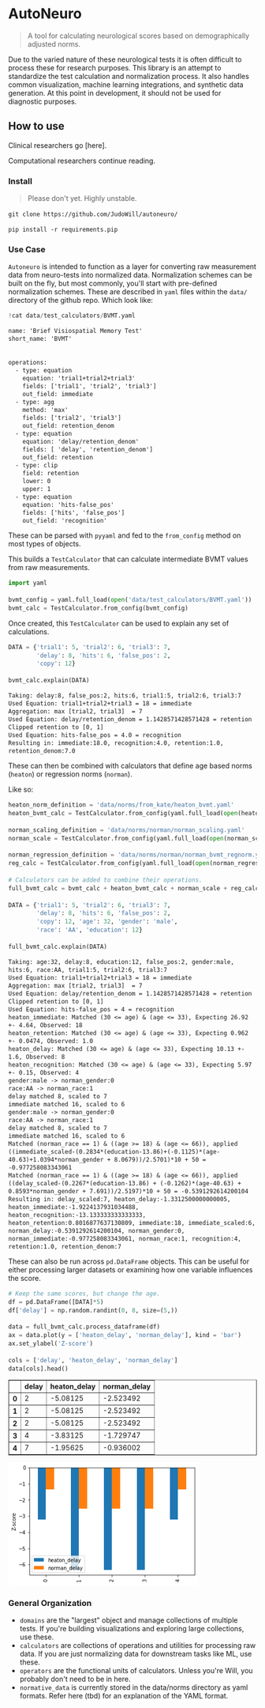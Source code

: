 # AutoNeuro
> A tool for calculating neurological scores based on demographically adjusted norms.


Due to the varied nature of these neurological tests it is often difficult to process these for research purposes.
This library is an attempt to standardize the test calculation and normalization process.
It also handles common visualization, machine learning integrations, and synthetic data generation.
At this point in development, it should not be used for diagnostic purposes.

## How to use

Clinical researchers go [here].

Computational researchers continue reading.

### Install
> Please don't yet. Highly unstable.

`git clone https://github.com/JudoWill/autoneuro/`

`pip install -r requirements.pip`

### Use Case

`Autoneuro` is intended to function as a layer for converting raw measurement data from neuro-tests into normalized data.
Normalization schemes can be built on the fly, but most commonly, you'll start with pre-defined normalization schemes.
These are described in `yaml` files within the `data/` directory of the github repo.
Which look like:

```python
!cat data/test_calculators/BVMT.yaml
```

    name: 'Brief Visiospatial Memory Test'
    short_name: 'BVMT'
    
    
    operations:
      - type: equation
        equation: 'trial1+trial2+trial3'
        fields: ['trial1', 'trial2', 'trial3']
        out_field: immediate
      - type: agg
        method: 'max'
        fields: ['trial2', 'trial3']
        out_field: retention_denom
      - type: equation
        equation: 'delay/retention_denom'
        fields: [ 'delay', 'retention_denom']
        out_field: retention
      - type: clip
        field: retention
        lower: 0
        upper: 1
      - type: equation
        equation: 'hits-false_pos'
        fields: ['hits', 'false_pos']
        out_field: 'recognition'
    


These can be parsed with `pyyaml` and fed to the `from_config` method on most types of objects.

This builds a `TestCalculator` that can calculate intermediate BVMT values from raw measurements.

```python
import yaml

bvmt_config = yaml.full_load(open('data/test_calculators/BVMT.yaml'))
bvmt_calc = TestCalculator.from_config(bvmt_config)
```

Once created, this `TestCalculator` can be used to explain any set of calculations.

```python
DATA = {'trial1': 5, 'trial2': 6, 'trial3': 7,
        'delay': 8, 'hits': 6, 'false_pos': 2,
        'copy': 12}

bvmt_calc.explain(DATA)
```

    Taking: delay:8, false_pos:2, hits:6, trial1:5, trial2:6, trial3:7
    Used Equation: trial1+trial2+trial3 = 18 = immediate
    Aggregation: max [trial2, trial3]  = 7
    Used Equation: delay/retention_denom = 1.1428571428571428 = retention
    Clipped retention to [0, 1]
    Used Equation: hits-false_pos = 4.0 = recognition
    Resulting in: immediate:18.0, recognition:4.0, retention:1.0, retention_denom:7.0


These can then be combined with calculators that define age based norms (`heaton`) or regression norms (`norman`).

Like so:

```python
heaton_norm_definition = 'data/norms/from_kate/heaton_bvmt.yaml'
heaton_bvmt_calc = TestCalculator.from_config(yaml.full_load(open(heaton_norm_definition)))

norman_scaling_definition = 'data/norms/norman/norman_scaling.yaml'
norman_scale = TestCalculator.from_config(yaml.full_load(open(norman_scaling_definition)))

norman_regression_definition = 'data/norms/norman/norman_bvmt_regnorm.yaml'
reg_calc = TestCalculator.from_config(yaml.full_load(open(norman_regression_definition)))

# Calculators can be added to combine their operations.
full_bvmt_calc = bvmt_calc + heaton_bvmt_calc + norman_scale + reg_calc

DATA = {'trial1': 5, 'trial2': 6, 'trial3': 7,
        'delay': 8, 'hits': 6, 'false_pos': 2,
        'copy': 12, 'age': 32, 'gender': 'male',
        'race': 'AA', 'education': 12}

full_bvmt_calc.explain(DATA)
```

    Taking: age:32, delay:8, education:12, false_pos:2, gender:male, hits:6, race:AA, trial1:5, trial2:6, trial3:7
    Used Equation: trial1+trial2+trial3 = 18 = immediate
    Aggregation: max [trial2, trial3]  = 7
    Used Equation: delay/retention_denom = 1.1428571428571428 = retention
    Clipped retention to [0, 1]
    Used Equation: hits-false_pos = 4 = recognition
    heaton_immediate: Matched (30 <= age) & (age <= 33), Expecting 26.92 +- 4.64, Observed: 18
    heaton_retention: Matched (30 <= age) & (age <= 33), Expecting 0.962 +- 0.0474, Observed: 1.0
    heaton_delay: Matched (30 <= age) & (age <= 33), Expecting 10.13 +- 1.6, Observed: 8
    heaton_recognition: Matched (30 <= age) & (age <= 33), Expecting 5.97 +- 0.15, Observed: 4
    gender:male -> norman_gender:0
    race:AA -> norman_race:1
    delay matched 8, scaled to 7
    immediate matched 16, scaled to 6
    gender:male -> norman_gender:0
    race:AA -> norman_race:1
    delay matched 8, scaled to 7
    immediate matched 16, scaled to 6
    Matched (norman_race == 1) & ((age >= 18) & (age <= 66)), applied ((immediate_scaled-(0.2834*(education-13.86)+(-0.1125)*(age-40.63)+1.0394*norman_gender + 8.0679))/2.5701)*10 + 50 = -0.977258083343061
    Matched (norman_race == 1) & ((age >= 18) & (age <= 66)), applied ((delay_scaled-(0.2267*(education-13.86) + (-0.1262)*(age-40.63) + 0.8593*norman_gender + 7.691))/2.5197)*10 + 50 = -0.5391292614200104
    Resulting in: delay_scaled:7, heaton_delay:-1.3312500000000005, heaton_immediate:-1.9224137931034488, heaton_recognition:-13.133333333333333, heaton_retention:0.8016877637130809, immediate:18, immediate_scaled:6, norman_delay:-0.5391292614200104, norman_gender:0, norman_immediate:-0.977258083343061, norman_race:1, recognition:4, retention:1.0, retention_denom:7


These can also be run across `pd.DataFrame` objects.
This can be useful for either processing larger datasets or examining how one variable influences the score.

```python
# Keep the same scores, but change the age.
df = pd.DataFrame([DATA]*5)
df['delay'] = np.random.randint(0, 8, size=(5,))

data = full_bvmt_calc.process_dataframe(df)
ax = data.plot(y = ['heaton_delay', 'norman_delay'], kind = 'bar')
ax.set_ylabel('Z-score')

cols = ['delay', 'heaton_delay', 'norman_delay']
data[cols].head()

```




<div>
<style scoped>
    .dataframe tbody tr th:only-of-type {
        vertical-align: middle;
    }

    .dataframe tbody tr th {
        vertical-align: top;
    }

    .dataframe thead th {
        text-align: right;
    }
</style>
<table border="1" class="dataframe">
  <thead>
    <tr style="text-align: right;">
      <th></th>
      <th>delay</th>
      <th>heaton_delay</th>
      <th>norman_delay</th>
    </tr>
  </thead>
  <tbody>
    <tr>
      <th>0</th>
      <td>2</td>
      <td>-5.08125</td>
      <td>-2.523492</td>
    </tr>
    <tr>
      <th>1</th>
      <td>2</td>
      <td>-5.08125</td>
      <td>-2.523492</td>
    </tr>
    <tr>
      <th>2</th>
      <td>2</td>
      <td>-5.08125</td>
      <td>-2.523492</td>
    </tr>
    <tr>
      <th>3</th>
      <td>4</td>
      <td>-3.83125</td>
      <td>-1.729747</td>
    </tr>
    <tr>
      <th>4</th>
      <td>7</td>
      <td>-1.95625</td>
      <td>-0.936002</td>
    </tr>
  </tbody>
</table>
</div>




![png](docs/images/output_13_1.png)


### General Organization

 - `domains` are the "largest" object and manage collections of multiple tests. 
 If you're building visualizations and exploring large collections, use these.
 - `calculators` are collections of operations and utilities for processing raw data. 
 If you are just normalizing data for downstream tasks like ML, use these.
 - `operators` are the functional units of calculators. 
 Unless you're Will, you probably don't need to be in here. 
 - `normative_data` is currently stored in the data/norms directory as yaml formats.
 Refer here (tbd) for an explanation of the YAML format.
  
